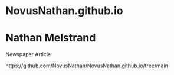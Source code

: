 # NovusNathan.github.io
<h1>Nathan Melstrand</h1>
<p></p><a [href= "https://github.com/NovusNathan/NovusNathan.github.io/tree/main/Newspaper_Article.html">Newspaper Article</a></p>
https://github.com/NovusNathan/NovusNathan.github.io/tree/main
